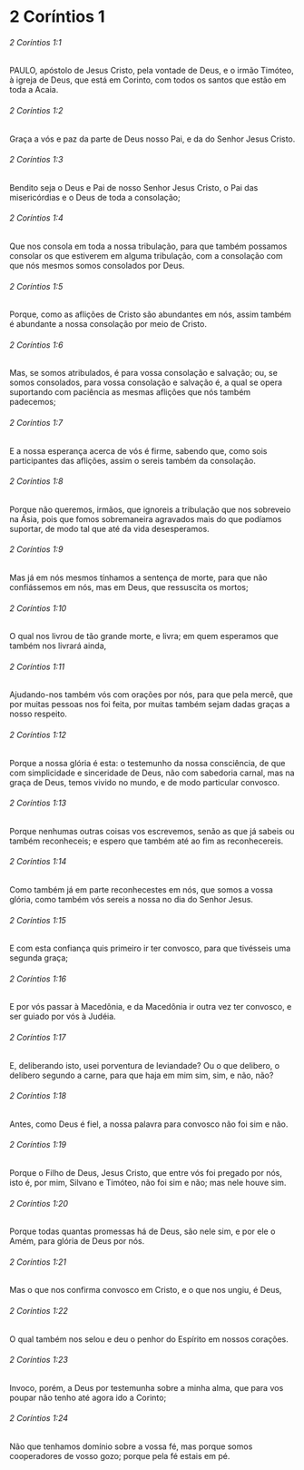 # 2 Coríntios 1

###### 2 Coríntios 1:1

PAULO, apóstolo de Jesus Cristo, pela vontade de Deus, e o irmão Timóteo, à igreja de Deus, que está em Corinto, com todos os santos que estão em toda a Acaia.

###### 2 Coríntios 1:2

Graça a vós e paz da parte de Deus nosso Pai, e da do Senhor Jesus Cristo.

###### 2 Coríntios 1:3

Bendito seja o Deus e Pai de nosso Senhor Jesus Cristo, o Pai das misericórdias e o Deus de toda a consolação;

###### 2 Coríntios 1:4

Que nos consola em toda a nossa tribulação, para que também possamos consolar os que estiverem em alguma tribulação, com a consolação com que nós mesmos somos consolados por Deus.

###### 2 Coríntios 1:5

Porque, como as aflições de Cristo são abundantes em nós, assim também é abundante a nossa consolação por meio de Cristo.

###### 2 Coríntios 1:6

Mas, se somos atribulados, é para vossa consolação e salvação; ou, se somos consolados, para vossa consolação e salvação é, a qual se opera suportando com paciência as mesmas aflições que nós também padecemos;

###### 2 Coríntios 1:7

E a nossa esperança acerca de vós é firme, sabendo que, como sois participantes das aflições, assim o sereis também da consolação.

###### 2 Coríntios 1:8

Porque não queremos, irmãos, que ignoreis a tribulação que nos sobreveio na Ásia, pois que fomos sobremaneira agravados mais do que podíamos suportar, de modo tal que até da vida desesperamos.

###### 2 Coríntios 1:9

Mas já em nós mesmos tínhamos a sentença de morte, para que não confiássemos em nós, mas em Deus, que ressuscita os mortos;

###### 2 Coríntios 1:10

O qual nos livrou de tão grande morte, e livra; em quem esperamos que também nos livrará ainda,

###### 2 Coríntios 1:11

Ajudando-nos também vós com orações por nós, para que pela mercê, que por muitas pessoas nos foi feita, por muitas também sejam dadas graças a nosso respeito.

###### 2 Coríntios 1:12

Porque a nossa glória é esta: o testemunho da nossa consciência, de que com simplicidade e sinceridade de Deus, não com sabedoria carnal, mas na graça de Deus, temos vivido no mundo, e de modo particular convosco.

###### 2 Coríntios 1:13

Porque nenhumas outras coisas vos escrevemos, senão as que já sabeis ou também reconheceis; e espero que também até ao fim as reconhecereis.

###### 2 Coríntios 1:14

Como também já em parte reconhecestes em nós, que somos a vossa glória, como também vós sereis a nossa no dia do Senhor Jesus.

###### 2 Coríntios 1:15

E com esta confiança quis primeiro ir ter convosco, para que tivésseis uma segunda graça;

###### 2 Coríntios 1:16

E por vós passar à Macedônia, e da Macedônia ir outra vez ter convosco, e ser guiado por vós à Judéia.

###### 2 Coríntios 1:17

E, deliberando isto, usei porventura de leviandade? Ou o que delibero, o delibero segundo a carne, para que haja em mim sim, sim, e não, não?

###### 2 Coríntios 1:18

Antes, como Deus é fiel, a nossa palavra para convosco não foi sim e não.

###### 2 Coríntios 1:19

Porque o Filho de Deus, Jesus Cristo, que entre vós foi pregado por nós, isto é, por mim, Silvano e Timóteo, não foi sim e não; mas nele houve sim.

###### 2 Coríntios 1:20

Porque todas quantas promessas há de Deus, são nele sim, e por ele o Amém, para glória de Deus por nós.

###### 2 Coríntios 1:21

Mas o que nos confirma convosco em Cristo, e o que nos ungiu, é Deus,

###### 2 Coríntios 1:22

O qual também nos selou e deu o penhor do Espírito em nossos corações.

###### 2 Coríntios 1:23

Invoco, porém, a Deus por testemunha sobre a minha alma, que para vos poupar não tenho até agora ido a Corinto;

###### 2 Coríntios 1:24

Não que tenhamos domínio sobre a vossa fé, mas porque somos cooperadores de vosso gozo; porque pela fé estais em pé.

